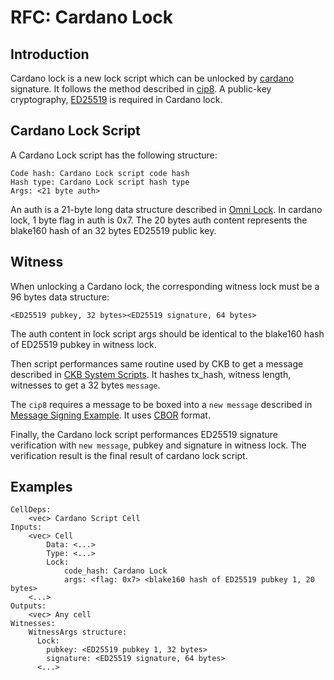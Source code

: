 # RFC: Cardano Lock


## Introduction

Cardano lock is a new lock script which can be unlocked by [cardano](https://en.wikipedia.org/wiki/Cardano_(blockchain_platform)) signature.
It follows the method described in [cip8](https://cips.cardano.org/cips/cip8/). A public-key cryptography, [ED25519](https://en.wikipedia.org/wiki/EdDSA#Ed25519) is required in Cardano lock.

## Cardano Lock Script

A Cardano Lock script has the following structure:

```
Code hash: Cardano Lock script code hash
Hash type: Cardano Lock script hash type
Args: <21 byte auth>
```
An auth is a 21-byte long data structure described in [Omni Lock](https://github.com/XuJiandong/docs-bank/blob/master/omni_lock.md#auth).
In cardano lock, 1 byte flag in auth is 0x7. The 20 bytes auth content represents the blake160 hash of an 32 bytes ED25519 public key.

## Witness

When unlocking a Cardano lock, the corresponding witness lock must be a 96 bytes data structure:

```
<ED25519 pubkey, 32 bytes><ED25519 signature, 64 bytes>
```

The auth content in lock script args should be identical to the blake160 hash of ED25519 pubkey in witness lock. 


Then script performances same routine used by CKB to get a message described in [CKB System Scripts](https://github.com/nervosnetwork/ckb-system-scripts/blob/e08e6016f16072fc2f44cf889ae063fa5b7e10c7/c/secp256k1_blake160_sighash_all.c#L151-L219). 
It hashes tx_hash, witness length, witnesses to get a 32 bytes `message`.

The `cip8` requires a message to be boxed into a `new message` described in [Message Signing Example](https://github.com/Emurgo/message-signing/blob/d6736d3e97e58648b8585c7dabdaac5870adae30/examples/rust/src/main.rs#L13-L32). It uses [CBOR](https://en.wikipedia.org/wiki/CBOR) format.

Finally, the Cardano lock script performances ED25519 signature verification with `new message`, pubkey and signature in witness lock. The verification result is the final result of cardano lock script.

## Examples

```
CellDeps:
    <vec> Cardano Script Cell
Inputs:
    <vec> Cell
        Data: <...>
        Type: <...>
        Lock:
            code_hash: Cardano Lock
            args: <flag: 0x7> <blake160 hash of ED25519 pubkey 1, 20 bytes>
    <...>
Outputs:
    <vec> Any cell
Witnesses:
    WitnessArgs structure:
      Lock:
        pubkey: <ED25519 pubkey 1, 32 bytes>
        signature: <ED25519 signature, 64 bytes>
      <...>
```

